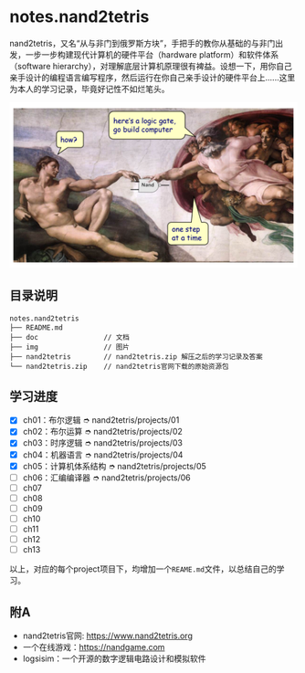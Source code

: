 # notes.nand2tetris

nand2tetris，又名“从与非门到俄罗斯方块”，手把手的教你从基础的与非门出发，一步一步构建现代计算机的硬件平台（hardware platform）和软件体系（software hierarchy），对理解底层计算机原理很有裨益。设想一下，用你自己亲手设计的编程语言编写程序，然后运行在你自己亲手设计的硬件平台上......这里为本人的学习记录，毕竟好记性不如烂笔头。

![nand2computer](/img/nand2computer.png)


## 目录说明

```
notes.nand2tetris
├── README.md
├── doc                // 文档
├── img                // 图片
├── nand2tetris        // nand2tetris.zip 解压之后的学习记录及答案
└── nand2tetris.zip    // nand2tetris官网下载的原始资源包
```


## 学习进度

+ [x] ch01：布尔逻辑  ➮ nand2tetris/projects/01
+ [x] ch02：布尔运算  ➮ nand2tetris/projects/02
+ [x] ch03：时序逻辑  ➮ nand2tetris/projects/03
+ [x] ch04：机器语言  ➮ nand2tetris/projects/04
+ [x] ch05：计算机体系结构  ➮ nand2tetris/projects/05
+ [ ] ch06：汇编编译器  ➮ nand2tetris/projects/06
+ [ ] ch07
+ [ ] ch08
+ [ ] ch09
+ [ ] ch10
+ [ ] ch11
+ [ ] ch12
+ [ ] ch13

以上，对应的每个project项目下，均增加一个`REAME.md`文件，以总结自己的学习。


## 附A

+ nand2tetris官网: https://www.nand2tetris.org
+ 一个在线游戏：https://nandgame.com
+ logsisim：一个开源的数字逻辑电路设计和模拟软件
